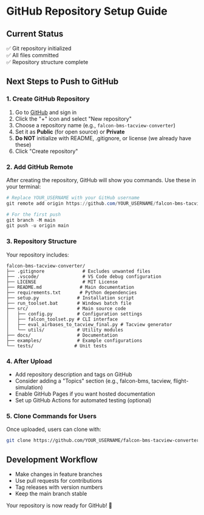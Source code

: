 # GitHub Repository Setup Guide

## Current Status
✅ Git repository initialized  
✅ All files committed  
✅ Repository structure complete  

## Next Steps to Push to GitHub

### 1. Create GitHub Repository
1. Go to [GitHub](https://github.com) and sign in
2. Click the "+" icon and select "New repository"
3. Choose a repository name (e.g., `falcon-bms-tacview-converter`)
4. Set it as **Public** (for open source) or **Private**
5. **Do NOT** initialize with README, .gitignore, or license (we already have these)
6. Click "Create repository"

### 2. Add GitHub Remote
After creating the repository, GitHub will show you commands. Use these in your terminal:

```powershell
# Replace YOUR_USERNAME with your GitHub username
git remote add origin https://github.com/YOUR_USERNAME/falcon-bms-tacview-converter.git

# For the first push
git branch -M main
git push -u origin main
```

### 3. Repository Structure
Your repository includes:

```
falcon-bms-tacview-converter/
├── .gitignore              # Excludes unwanted files
├── .vscode/                # VS Code debug configuration
├── LICENSE                 # MIT License
├── README.md              # Main documentation
├── requirements.txt       # Python dependencies
├── setup.py              # Installation script
├── run_toolset.bat       # Windows batch file
├── src/                  # Main source code
│   ├── config.py         # Configuration settings
│   ├── falcon_toolset.py # CLI interface
│   ├── eval_airbases_to_tacview_final.py # Tacview generator
│   └── utils/            # Utility modules
├── docs/                 # Documentation
├── examples/             # Example configurations
└── tests/               # Unit tests
```

### 4. After Upload
- Add repository description and tags on GitHub
- Consider adding a "Topics" section (e.g., falcon-bms, tacview, flight-simulation)
- Enable GitHub Pages if you want hosted documentation
- Set up GitHub Actions for automated testing (optional)

### 5. Clone Commands for Users
Once uploaded, users can clone with:
```bash
git clone https://github.com/YOUR_USERNAME/falcon-bms-tacview-converter.git
```

## Development Workflow
- Make changes in feature branches
- Use pull requests for contributions
- Tag releases with version numbers
- Keep the main branch stable

Your repository is now ready for GitHub! 🚀
